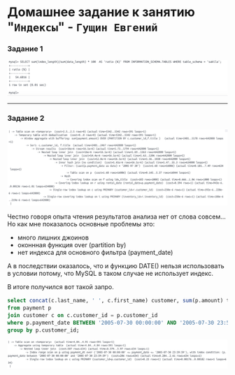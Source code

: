 # Домашнее задание к занятию "`Индексы`" - `Гущин Евгений`

### Задание 1

![task1](../../img/12_RDB/HW5/Task1.png)

---

### Задание 2

![task1](../../img/12_RDB/HW5/Task2.png)


Честно говоря опыта чтения результатов анализа нет от слова совсем...
Но как мне показалось основные проблемы это:
 - много лишних джоинов
 - оконнная функция over (partition by)
 - нет индекса для основного фильтра (payment_date)

 А в последствии оказалось, что и функцию DATE() нельзя использовать в условии потому, что 
 MySQL в таком случае не использует индекс.

В итоге получился вот такой запро.

```sql
select concat(c.last_name, ' ', c.first_name) customer, sum(p.amount) total_amount
from payment p
join customer c on c.customer_id = p.customer_id
where p.payment_date BETWEEN '2005-07-30 00:00:00' AND '2005-07-30 23:59:59'
group by p.customer_id;
```

![task1](../../img/12_RDB/HW5/Task2_1.png)